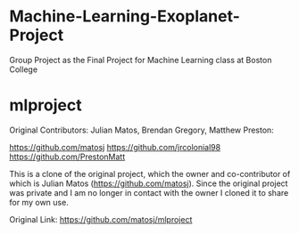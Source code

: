 # Machine-Learning-Exoplanet-Project
Group Project as the Final Project for Machine Learning class at Boston College

# mlproject

Original Contributors:  Julian Matos, Brendan Gregory, Matthew Preston:

https://github.com/matosj
https://github.com/jrcolonial98
https://github.com/PrestonMatt

This is a clone of the original project, which the owner and co-contributor of which is Julian Matos (https://github.com/matosj).
Since the original project was private and I am no longer in contact with the owner I cloned it to share for my own use.

Original Link: https://github.com/matosj/mlproject
